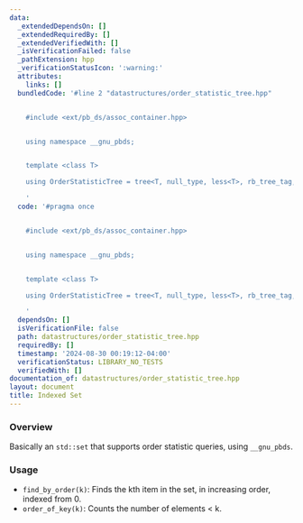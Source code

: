 ```yaml
---
data:
  _extendedDependsOn: []
  _extendedRequiredBy: []
  _extendedVerifiedWith: []
  _isVerificationFailed: false
  _pathExtension: hpp
  _verificationStatusIcon: ':warning:'
  attributes:
    links: []
  bundledCode: '#line 2 "datastructures/order_statistic_tree.hpp"


    #include <ext/pb_ds/assoc_container.hpp>


    using namespace __gnu_pbds;


    template <class T>

    using OrderStatisticTree = tree<T, null_type, less<T>, rb_tree_tag, tree_order_statistics_node_update>;

    '
  code: '#pragma once


    #include <ext/pb_ds/assoc_container.hpp>


    using namespace __gnu_pbds;


    template <class T>

    using OrderStatisticTree = tree<T, null_type, less<T>, rb_tree_tag, tree_order_statistics_node_update>;

    '
  dependsOn: []
  isVerificationFile: false
  path: datastructures/order_statistic_tree.hpp
  requiredBy: []
  timestamp: '2024-08-30 00:19:12-04:00'
  verificationStatus: LIBRARY_NO_TESTS
  verifiedWith: []
documentation_of: datastructures/order_statistic_tree.hpp
layout: document
title: Indexed Set
---
```


### Overview

Basically an `std::set` that supports order statistic queries, using `__gnu_pbds`.

### Usage

* `find_by_order(k)`: Finds the kth item in the set, in increasing order, indexed from 0.
* `order_of_key(k)`: Counts the number of elements < k.